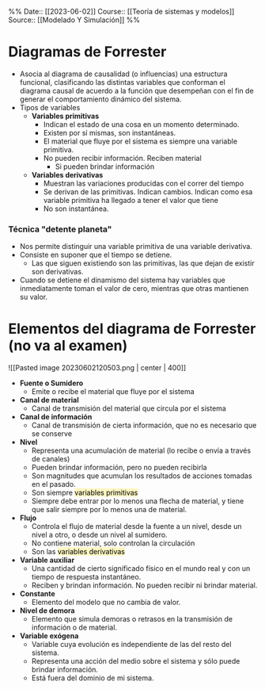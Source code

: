 
%%
Date:: [[2023-06-02]]
Course:: [[Teoría de sistemas y modelos]]
Source:: [[Modelado Y Simulación]]
%%

# Diagramas de Forrester

- Asocia al diagrama de causalidad (o influencias) una estructura funcional, clasificando las distintas variables que conforman el diagrama causal de acuerdo a la función  que desempeñan con el fin de generar el comportamiento dinámico del sistema.
- Tipos de variables
	- **Variables primitivas**
		- Indican el estado de una cosa en un momento determinado.
		- Existen por sí mismas, son instantáneas.
		- El material que fluye por el sistema es siempre una variable primitiva.
		- No pueden recibir información. Reciben material
			- Si pueden brindar información
	- **Variables derivativas**
		- Muestran las variaciones producidas con el correr del tiempo
		- Se derivan de las primitivas. Indican cambios. Indican como esa variable primitiva ha llegado a tener el valor que tiene
		- No son instantánea.

### Técnica "detente planeta"
- Nos permite distinguir una variable primitiva de una variable derivativa.
- Consiste en suponer que el tiempo se detiene.
	- Las que siguen existiendo son las primitivas, las que dejan de existir son derivativas.
- Cuando se detiene el dinamismo del sistema hay variables que inmediatamente toman el valor de cero, mientras que otras mantienen su valor.

# Elementos del diagrama de Forrester (no va al examen)

![[Pasted image 20230602120503.png | center | 400]]

- **Fuente o Sumidero**
	- Emite o recibe el material que fluye por el sistema
- **Canal de material**
	- Canal de transmisión del material que circula por el sistema
- **Canal de información**
	- Canal de transmisión de cierta información, que no es necesario que se conserve
- **Nivel**
	- Representa una acumulación de material (lo recibe o envía a través de canales)
	- Pueden brindar información, pero no pueden recibirla
	- Son magnitudes que acumulan los resultados de acciones tomadas en el pasado.
	- Son siempre <mark style="background: #FFF3A3A6;">variables primitivas</mark>
	- Siempre debe entrar por lo menos una flecha de material, y tiene que salir siempre por lo menos una de material.
- **Flujo**
	- Controla el flujo de material desde la fuente a un nivel, desde un nivel a otro, o desde un nivel al sumidero.
	- No contiene material, solo controlan la circulación
	- Son las <mark style="background: #FFF3A3A6;">variables derivativas</mark>
- **Variable auxiliar**
	- Una cantidad de cierto significado físico en el mundo real y con un tiempo de respuesta instantáneo.
	- Reciben y brindan información. No pueden recibir ni brindar material.
- **Constante**
	- Elemento del modelo que no cambia de valor.
- **Nivel de demora**
	- Elemento que simula demoras o retrasos en la transmisión de información o de material.
- **Variable exógena**
	- Variable cuya evolución es independiente de las del resto del sistema.
	- Representa una acción del medio sobre el sistema y sólo puede brindar información.
	- Está fuera del dominio de mi sistema.